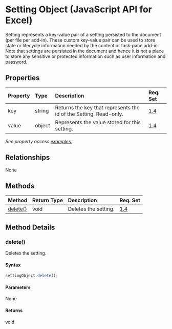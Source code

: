 # Setting Object (JavaScript API for Excel)

Setting represents a key-value pair of a setting persisted to the document (per file per add-in). These custom key-value pair can be used to store state or lifecycle information needed by the content or task-pane add-in. Note that settings are persisted in the document and hence it is not a place to store any sensitive or protected information such as user information and password.

## Properties

| Property	   | Type	|Description| Req. Set|
|:---------------|:--------|:----------|:----|
|key|string|Returns the key that represents the id of the Setting. Read-only.|[1.4](../requirement-sets/excel-api-requirement-sets.md)|
|value|object|Represents the value stored for this setting.|[1.4](../requirement-sets/excel-api-requirement-sets.md)|

_See property access [examples.](#property-access-examples)_

## Relationships
None


## Methods

| Method		   | Return Type	|Description| Req. Set|
|:---------------|:--------|:----------|:----|
|[delete()](#delete)|void|Deletes the setting.|[1.4](../requirement-sets/excel-api-requirement-sets.md)|

## Method Details


### delete()
Deletes the setting.

#### Syntax
```js
settingObject.delete();
```

#### Parameters
None

#### Returns
void
